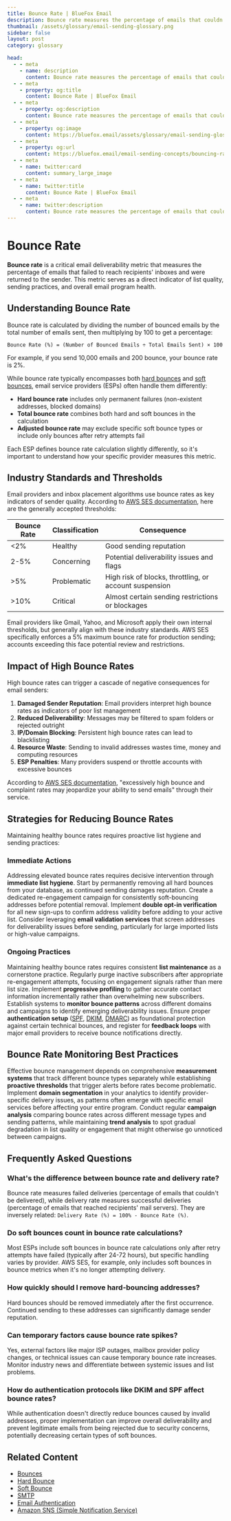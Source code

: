 ```yaml
---
title: Bounce Rate | BlueFox Email
description: Bounce rate measures the percentage of emails that couldn't be delivered to recipients, serving as a critical metric for email deliverability and sender reputation.
thumbnail: /assets/glossary/email-sending-glossary.png
sidebar: false
layout: post
category: glossary

head:
  - - meta
    - name: description
      content: Bounce rate measures the percentage of emails that couldn't be delivered to recipients, serving as a critical metric for email deliverability and sender reputation.
  - - meta
    - property: og:title
      content: Bounce Rate | BlueFox Email
  - - meta
    - property: og:description
      content: Bounce rate measures the percentage of emails that couldn't be delivered to recipients, serving as a critical metric for email deliverability and sender reputation.
  - - meta
    - property: og:image
      content: https://bluefox.email/assets/glossary/email-sending-glossary.png
  - - meta
    - property: og:url
      content: https://bluefox.email/email-sending-concepts/bouncing-rate
  - - meta
    - name: twitter:card
      content: summary_large_image
  - - meta
    - name: twitter:title
      content: Bounce Rate | BlueFox Email
  - - meta
    - name: twitter:description
      content: Bounce rate measures the percentage of emails that couldn't be delivered to recipients, serving as a critical metric for email deliverability and sender reputation.
---
```


# Bounce Rate

**Bounce rate** is a critical email deliverability metric that measures the percentage of emails that failed to reach recipients' inboxes and were returned to the sender. This metric serves as a direct indicator of list quality, sending practices, and overall email program health.

## Understanding Bounce Rate

Bounce rate is calculated by dividing the number of bounced emails by the total number of emails sent, then multiplying by 100 to get a percentage:

```
Bounce Rate (%) = (Number of Bounced Emails ÷ Total Emails Sent) × 100
```

For example, if you send 10,000 emails and 200 bounce, your bounce rate is 2%.

While bounce rate typically encompasses both [hard bounces](/email-sending-concepts/hard-bounce) and [soft bounces](/email-sending-concepts/soft-bounce), email service providers (ESPs) often handle them differently:

- **Hard bounce rate** includes only permanent failures (non-existent addresses, blocked domains)
- **Total bounce rate** combines both hard and soft bounces in the calculation
- **Adjusted bounce rate** may exclude specific soft bounce types or include only bounces after retry attempts fail

Each ESP defines bounce rate calculation slightly differently, so it's important to understand how your specific provider measures this metric.

## Industry Standards and Thresholds

Email providers and inbox placement algorithms use bounce rates as key indicators of sender quality. According to [AWS SES documentation](https://docs.aws.amazon.com/ses/latest/dg/faqs-enforcement.html), here are the generally accepted thresholds:

| Bounce Rate | Classification | Consequence                                            |
| ----------- | -------------- | ------------------------------------------------------ |
| <2%         | Healthy        | Good sending reputation                                |
| 2-5%        | Concerning     | Potential deliverability issues and flags              |
| >5%         | Problematic    | High risk of blocks, throttling, or account suspension |
| >10%        | Critical       | Almost certain sending restrictions or blockages       |

Email providers like Gmail, Yahoo, and Microsoft apply their own internal thresholds, but generally align with these industry standards. AWS SES specifically enforces a 5% maximum bounce rate for production sending; accounts exceeding this face potential review and restrictions.

## Impact of High Bounce Rates

High bounce rates can trigger a cascade of negative consequences for email senders:

1. **Damaged Sender Reputation**: Email providers interpret high bounce rates as indicators of poor list management
2. **Reduced Deliverability**: Messages may be filtered to spam folders or rejected outright
3. **IP/Domain Blocking**: Persistent high bounce rates can lead to blacklisting
4. **Resource Waste**: Sending to invalid addresses wastes time, money and computing resources
5. **ESP Penalties**: Many providers suspend or throttle accounts with excessive bounces

According to [AWS SES documentation](https://docs.aws.amazon.com/ses/latest/dg/monitor-sending-activity.html), "excessively high bounce and complaint rates may jeopardize your ability to send emails" through their service.

## Strategies for Reducing Bounce Rates

Maintaining healthy bounce rates requires proactive list hygiene and sending practices:

### Immediate Actions

Addressing elevated bounce rates requires decisive intervention through **immediate list hygiene**. Start by permanently removing all hard bounces from your database, as continued sending damages reputation. Create a dedicated re-engagement campaign for consistently soft-bouncing addresses before potential removal. Implement **double opt-in verification** for all new sign-ups to confirm address validity before adding to your active list. Consider leveraging **email validation services** that screen addresses for deliverability issues before sending, particularly for large imported lists or high-value campaigns.

### Ongoing Practices

Maintaining healthy bounce rates requires consistent **list maintenance** as a cornerstone practice. Regularly purge inactive subscribers after appropriate re-engagement attempts, focusing on engagement signals rather than mere list size. Implement **progressive profiling** to gather accurate contact information incrementally rather than overwhelming new subscribers. Establish systems to **monitor bounce patterns** across different domains and campaigns to identify emerging deliverability issues. Ensure proper **authentication setup** ([SPF](/email-sending-concepts/spf.md), [DKIM](/email-sending-concepts/dkim.md), [DMARC](/email-sending-concepts/dmarc.md)) as foundational protection against certain technical bounces, and register for **feedback loops** with major email providers to receive bounce notifications directly.

## Bounce Rate Monitoring Best Practices

Effective bounce management depends on comprehensive **measurement systems** that track different bounce types separately while establishing **proactive thresholds** that trigger alerts before rates become problematic. Implement **domain segmentation** in your analytics to identify provider-specific delivery issues, as patterns often emerge with specific email services before affecting your entire program. Conduct regular **campaign analysis** comparing bounce rates across different message types and sending patterns, while maintaining **trend analysis** to spot gradual degradation in list quality or engagement that might otherwise go unnoticed between campaigns.

## Frequently Asked Questions

### What's the difference between bounce rate and delivery rate?

Bounce rate measures failed deliveries (percentage of emails that couldn't be delivered), while delivery rate measures successful deliveries (percentage of emails that reached recipients' mail servers). They are inversely related: `Delivery Rate (%) = 100% - Bounce Rate (%)`.

### Do soft bounces count in bounce rate calculations?

Most ESPs include soft bounces in bounce rate calculations only after retry attempts have failed (typically after 24-72 hours), but specific handling varies by provider. AWS SES, for example, only includes soft bounces in bounce metrics when it's no longer attempting delivery.

### How quickly should I remove hard-bouncing addresses?

Hard bounces should be removed immediately after the first occurrence. Continued sending to these addresses can significantly damage sender reputation.

### Can temporary factors cause bounce rate spikes?

Yes, external factors like major ISP outages, mailbox provider policy changes, or technical issues can cause temporary bounce rate increases. Monitor industry news and differentiate between systemic issues and list problems.

### How do authentication protocols like DKIM and SPF affect bounce rates?

While authentication doesn't directly reduce bounces caused by invalid addresses, proper implementation can improve overall deliverability and prevent legitimate emails from being rejected due to security concerns, potentially decreasing certain types of soft bounces.

## Related Content

- [Bounces](/email-sending-concepts/bounces)
- [Hard Bounce](/email-sending-concepts/hard-bounce)
- [Soft Bounce](/email-sending-concepts/soft-bounce)
- [SMTP](/email-sending-concepts/smtp)
- [Email Authentication](/email-sending-concepts/email-authentication)
- [Amazon SNS (Simple Notification Service)](/aws-concepts/aws-sns)

<GlossaryCTA />